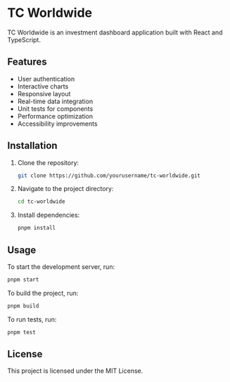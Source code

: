 # TC Worldwide

TC Worldwide is an investment dashboard application built with React and TypeScript.

## Features

- User authentication
- Interactive charts
- Responsive layout
- Real-time data integration
- Unit tests for components
- Performance optimization
- Accessibility improvements

## Installation

1. Clone the repository:
   ```bash
   git clone https://github.com/yourusername/tc-worldwide.git
   ```
2. Navigate to the project directory:
   ```bash
   cd tc-worldwide
   ```
3. Install dependencies:
   ```bash
   pnpm install
   ```

## Usage

To start the development server, run:
```bash
pnpm start
```

To build the project, run:
```bash
pnpm build
```

To run tests, run:
```bash
pnpm test
```

## License

This project is licensed under the MIT License.
